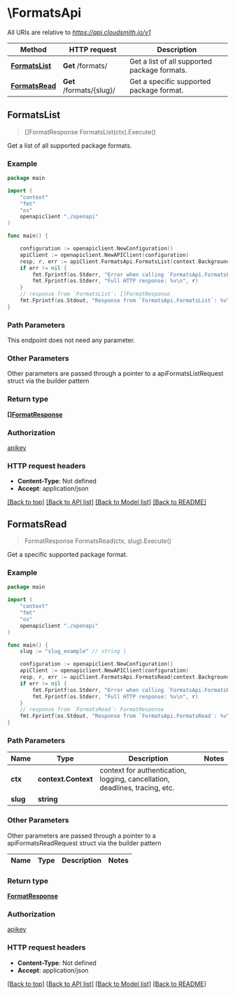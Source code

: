 # \FormatsApi

All URIs are relative to *https://api.cloudsmith.io/v1*

Method | HTTP request | Description
------------- | ------------- | -------------
[**FormatsList**](FormatsApi.md#FormatsList) | **Get** /formats/ | Get a list of all supported package formats.
[**FormatsRead**](FormatsApi.md#FormatsRead) | **Get** /formats/{slug}/ | Get a specific supported package format.



## FormatsList

> []FormatResponse FormatsList(ctx).Execute()

Get a list of all supported package formats.



### Example

```go
package main

import (
    "context"
    "fmt"
    "os"
    openapiclient "./openapi"
)

func main() {

    configuration := openapiclient.NewConfiguration()
    apiClient := openapiclient.NewAPIClient(configuration)
    resp, r, err := apiClient.FormatsApi.FormatsList(context.Background()).Execute()
    if err != nil {
        fmt.Fprintf(os.Stderr, "Error when calling `FormatsApi.FormatsList``: %v\n", err)
        fmt.Fprintf(os.Stderr, "Full HTTP response: %v\n", r)
    }
    // response from `FormatsList`: []FormatResponse
    fmt.Fprintf(os.Stdout, "Response from `FormatsApi.FormatsList`: %v\n", resp)
}
```

### Path Parameters

This endpoint does not need any parameter.

### Other Parameters

Other parameters are passed through a pointer to a apiFormatsListRequest struct via the builder pattern


### Return type

[**[]FormatResponse**](FormatResponse.md)

### Authorization

[apikey](../README.md#apikey)

### HTTP request headers

- **Content-Type**: Not defined
- **Accept**: application/json

[[Back to top]](#) [[Back to API list]](../README.md#documentation-for-api-endpoints)
[[Back to Model list]](../README.md#documentation-for-models)
[[Back to README]](../README.md)


## FormatsRead

> FormatResponse FormatsRead(ctx, slug).Execute()

Get a specific supported package format.



### Example

```go
package main

import (
    "context"
    "fmt"
    "os"
    openapiclient "./openapi"
)

func main() {
    slug := "slug_example" // string | 

    configuration := openapiclient.NewConfiguration()
    apiClient := openapiclient.NewAPIClient(configuration)
    resp, r, err := apiClient.FormatsApi.FormatsRead(context.Background(), slug).Execute()
    if err != nil {
        fmt.Fprintf(os.Stderr, "Error when calling `FormatsApi.FormatsRead``: %v\n", err)
        fmt.Fprintf(os.Stderr, "Full HTTP response: %v\n", r)
    }
    // response from `FormatsRead`: FormatResponse
    fmt.Fprintf(os.Stdout, "Response from `FormatsApi.FormatsRead`: %v\n", resp)
}
```

### Path Parameters


Name | Type | Description  | Notes
------------- | ------------- | ------------- | -------------
**ctx** | **context.Context** | context for authentication, logging, cancellation, deadlines, tracing, etc.
**slug** | **string** |  | 

### Other Parameters

Other parameters are passed through a pointer to a apiFormatsReadRequest struct via the builder pattern


Name | Type | Description  | Notes
------------- | ------------- | ------------- | -------------


### Return type

[**FormatResponse**](FormatResponse.md)

### Authorization

[apikey](../README.md#apikey)

### HTTP request headers

- **Content-Type**: Not defined
- **Accept**: application/json

[[Back to top]](#) [[Back to API list]](../README.md#documentation-for-api-endpoints)
[[Back to Model list]](../README.md#documentation-for-models)
[[Back to README]](../README.md)

